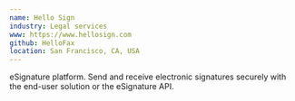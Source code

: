 ```yaml
---
name: Hello Sign
industry: Legal services
www: https://www.hellosign.com
github: HelloFax
location: San Francisco, CA, USA
---
```

eSignature platform. Send and receive electronic signatures securely with the end-user solution or the eSignature API.

